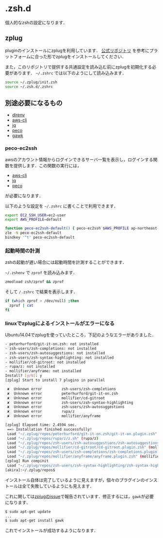 # .zsh.d

個人的なzshの設定になります．

## zplug
pluginのインストールにzplugを利用しています．
[公式リポジトリ](https://github.com/zplug/zplug#installation) を参考にプラットフォームに合った形でzplugをインストールしてください．

また，このリポジトリで提供する共通設定を読み込む前にzplugを初期化する必要があります．
`~/.zshrc` では以下のようにして読み込みます．

```sh
source ~/.zplug/init.zsh
source ~/.zsh.d/.zshrc
```

## 別途必要になるもの

- [direnv](https://github.com/direnv/direnv)
- [aws-cli](https://docs.aws.amazon.com/cli/latest/userguide/installing.html)
- [jq](https://stedolan.github.io/jq/)
- [peco](https://github.com/peco/peco)
- [gawk](https://www.gnu.org/software/gawk/)

### peco-ec2ssh
awsのアカウント情報からログインできるサーバ一覧を表示し，ログインする関数を提供します．この関数の実行には，

- [aws-cli](https://docs.aws.amazon.com/cli/latest/userguide/installing.html)
- [jq](https://stedolan.github.io/jq/)
- [peco](https://github.com/peco/peco)

が必要になります．

以下のような設定を `~/.zshrc` に書くことで利用できます．

```sh
export EC2_SSH_USER=ec2-user
export AWS_PROFILE=default

function peco-ec2ssh-default() { peco-ec2ssh $AWS_PROFILE ap-northeast-1 $EC2_SSH_USER }
zle -N peco-ec2ssh-default
bindkey '^t' peco-ec2ssh-default
```

### 起動時間の計測
zshの起動が遅い場合には起動時間を計測することができます．

`~/.zshenv` で `zprof` を読み込みます．

```sh
zmodload zsh/zprof && zprof
```

そして `/.zshrc` で結果を表示します．

```sh
if (which zprof > /dev/null) ;then
  zprof | cat
fi
```

### linuxでzplugによるインストールがエラーになる

Ubuntu14.04でzplugを使っていたところ，下記のようなエラーがありました．


```sh
- peterhurford/git-it-on.zsh: not installed
- zsh-users/zsh-completions: not installed
- zsh-users/zsh-autosuggestions: not installed
- zsh-users/zsh-syntax-highlighting: not installed
- mollifier/cd-gitroot: not installed
- rupa/z: not installed
- mollifier/anyframe: not installed
Install? [y/N]: y
[zplug] Start to install 7 plugins in parallel

 ✘  Unknown error         zsh-users/zsh-completions
 ✘  Unknown error         peterhurford/git-it-on.zsh
 ✘  Unknown error         mollifier/cd-gitroot
 ✘  Unknown error         zsh-users/zsh-syntax-highlighting
 ✘  Unknown error         zsh-users/zsh-autosuggestions
 ✘  Unknown error         rupa/z
 ✘  Unknown error         mollifier/anyframe

[zplug] Elapsed time: 2.4594 sec.
 ==> Installation finished successfully!
 Load "~/.zplug/repos/peterhurford/git-it-on.zsh/git-it-on.plugin.zsh" (peterhurford/git-it-on.zsh)
 Load "~/.zplug/repos/rupa/z/z.sh" (rupa/z)
 Load "~/.zplug/repos/zsh-users/zsh-autosuggestions/zsh-autosuggestions.plugin.zsh" (zsh-users/zsh-autosuggestions)
 Load "~/.zplug/repos/mollifier/cd-gitroot/cd-gitroot.plugin.zsh" (mollifier/cd-gitroot)
 Load "~/.zplug/repos/zsh-users/zsh-completions/zsh-completions.plugin.zsh" (zsh-users/zsh-completions)
 Load "~/.zplug/repos/mollifier/anyframe/anyframe.plugin.zsh" (mollifier/anyframe)
[zplug] Run compinit
 Load "~/.zplug/repos/zsh-users/zsh-syntax-highlighting/zsh-syntax-highlighting.plugin.zsh" (zsh-users/zsh-syntax-highlighting)
[akira]:~/.zplug/repos$
```

インストール自体は完了しているように見えますが，個々のプラグインのインストールは全て失敗しているようにも見えます．

これに関しては[zplugのissue](https://github.com/zplug/zplug/issues/359)で報告されています．修正するには，`gawk`が必要になります．

```sh
$ sudo apt-get update
...
$ sudo apt-get install gawk
```

これでインストールが成功するようになります．
